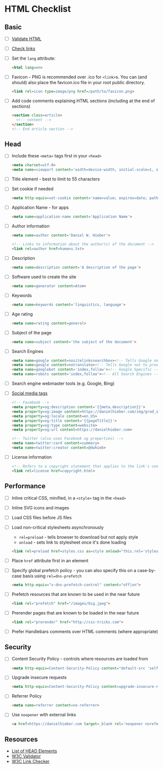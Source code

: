# HTML Checklist

## Basic

- [ ] [Validate HTML][3]

- [ ] [Check links][4]

- [ ] Set the `lang` attribute:

  ```html
  <html lang=en>
  ```

- [ ] Favicon - PNG is recommended over .ico for `<link>`s. You can (and should) also place the favicon.ico file in your root public directory.

  ```html
  <link rel=icon type=image/png href=/path/to/favicon.png>
  ```

- [ ] Add code comments explaining HTML sections (including at the end of sections)

  ```html
  <section class=article>
    <!-- content -->
  </section>
  <!-- End article section -->
  ```

## Head

- [ ] Include these `<meta>` tags first in your `<head>`

  ```html
  <meta charset=utf-8>
  <meta name=viewport content='width=device-width, initial-scale=1, shrink-to-fit=no'>
  ```

- [ ] Title element - best to limit to 55 characters

- [ ] Set cookie if needed

  ```html
  <meta http-equiv=set-cookie content='name=value; expires=date; path=url'>
  ```

- [ ] Application Name - for apps

  ```html
  <meta name=application-name content='Application Name'>
  ```

- [ ] Author information

  ```html
  <meta name=author content='Daniel W. Hieber'>
  ```

  ```html
  <!-- Links to information about the author(s) of the document -->
  <link rel=author href=humans.txt>
  ```

- [ ] Description

  ```html
  <meta name=description content='A description of the page'>
  ```

- [ ] Software used to create the site

  ```html
  <meta name=generator content=Atom>
  ```

- [ ] Keywords

  ```html
  <meta name=keywords content='linguistics, language'>
  ```

- [ ] Age rating

  ```html
  <meta name=rating content=general>
  ```

- [ ] Subject of the page

  ```html
  <meta name=subject content='the subject of the document'>
  ```

- [ ] Search Engines

  ```html
  <meta name=google content=nositelinkssearchbox><!-- Tells Google not to show the sitelinks search box -->
  <meta name=google content=notranslate><!-- Tells Google not to provide a translation for this document -->
  <meta name=googlebot content='index,follow'><!-- Google Specific -->
  <meta name=robots content='index,follow'><!-- All Search Engines -->
  ```

- [ ] Search engine webmaster tools (e.g. Google, Bing)

- [ ] [Social media tags][2]

  ```html
  <!-- Facebook -->
  <meta property=og:description content='{{meta.description}}'>
  <meta property=og:image content=https://danielhieber.com/img/grad_slam.jpg>
  <meta property=og:locale content=en_US>
  <meta property=og:title content='{{pageTitle}}'>
  <meta property=og:type content=website>
  <meta property=og:url content=https://danielhieber.com>

  <!-- Twitter (also uses Facebook og properties) -->
  <meta name=twitter:card content=summary>
  <meta name=twitter:creator content=@dwhieb>
  ```

- [ ] License information

  ```html
  <!-- Refers to a copyright statement that applies to the link's context -->
  <link rel=license href=copyright.html>
  ```

## Performance

- [ ] Inline critical CSS, minified, in a `<style>` tag in the `<head>`

- [ ] Inline SVG icons and images

- [ ] Load CSS files before JS files

- [ ] Load non-critical stylesheets asynchronously

  - `rel=preload` - tells browser to download but not apply style
  - `onload` - sets link to stylesheet once it's done loading

  ```html
  <link rel=preload href=styles.css as=style onload="this.rel='stylesheet';">
  ```

- [ ] Place `href` attribute first in an element

- [ ] Specify global prefetch policy - you can also specify this on a case-by-case basis using `rel=dns-prefetch`

  ```html
  <meta http-equiv="x-dns-prefetch-control" content="off|on">
  ```

- [ ] Prefetch resources that are known to be used in the near future

  ```html
  <link rel="prefetch" href="/images/big.jpeg">
  ```

- [ ] Prerender pages that are known to be loaded in the near future

  ```html
  <link rel="prerender" href="http://css-tricks.com">
  ```

- [ ] Prefer Handlebars comments over HTML comments (where appropriate)

## Security

- [ ] Content Security Policy - controls where resources are loaded from

  ```html
  <meta http-equiv=Content-Security-Policy content="default-src 'self'">
  ```

- [ ] Upgrade insecure requests

  ```html
  <meta http-equiv=Content-Security-Policy content=upgrade-insecure-requests>
  ```

- [ ] Referrer Policy

  ```html
  <meta name=referrer content=no-referrer>
  ```

- [ ] Use `noopener` with external links

  ```html
  <a href=https://danielhieber.com target=_blank rel='noopener noreferrer'></a>
  ```

## Resources

- [List of HEAD Elements][1]
- [W3C Validator][3]
- [W3C Link Checker][4]

[1]: https://github.com/joshbuchea/HEAD
[2]: https://github.com/joshbuchea/HEAD#social
[3]: https://validator.w3.org/
[4]: https://validator.w3.org/checklink
